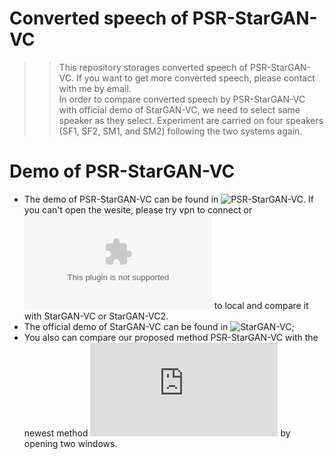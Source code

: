 # Converted speech of PSR-StarGAN-VC
>>This repository storages converted speech of PSR-StarGAN-VC. If you want to get more converted speech, please contact with me by email.  
In order to compare converted speech by PSR-StarGAN-VC with official demo of StarGAN-VC, we need to select same speaker as they select. Experiment are carried on four speakers (SF1, SF2, SM1, and SM2) following the two systems again.
# Demo of PSR-StarGAN-VC
* The demo of PSR-StarGAN-VC can be found in ![PSR-StarGAN-VC](http://htmlpreview.github.io/?https://github.com/xudongxiang/demo/blob/master/PSR-StarGAN-VC.html). If you can't open the wesite, please try vpn to connect or ![download](https://github.com/xudongxiang/demo/blob/master/demo-four.zip) to local and compare it with StarGAN-VC or StarGAN-VC2.<br>
* The official demo of StarGAN-VC can be found in ![StarGAN-VC](http://www.kecl.ntt.co.jp/people/kameoka.hirokazu/Demos/stargan-vc/);<br>
* You also can compare our proposed method PSR-StarGAN-VC with the newest method ![StarGAN-VC2](http://www.kecl.ntt.co.jp/people/kaneko.takuhiro/projects/stargan-vc2/index.html) by opening two windows. 

